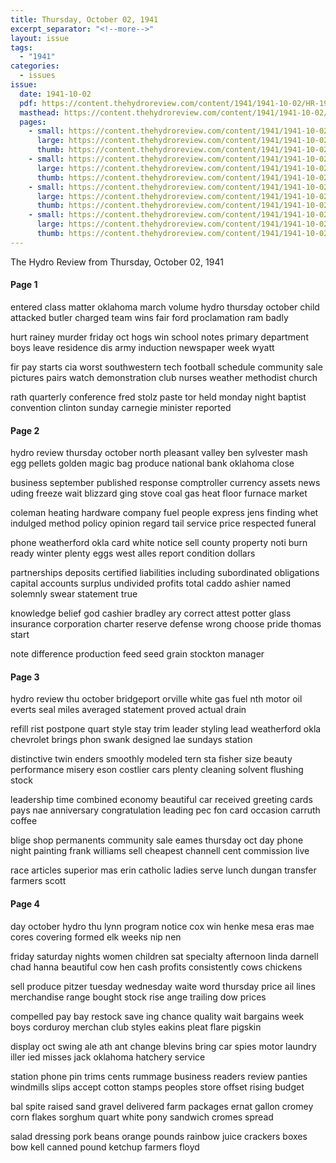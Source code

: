 ```yaml
---
title: Thursday, October 02, 1941
excerpt_separator: "<!--more-->"
layout: issue
tags:
  - "1941"
categories:
  - issues
issue:
  date: 1941-10-02
  pdf: https://content.thehydroreview.com/content/1941/1941-10-02/HR-1941-10-02.pdf
  masthead: https://content.thehydroreview.com/content/1941/1941-10-02/masthead/HR-1941-10-02.jpg
  pages:
    - small: https://content.thehydroreview.com/content/1941/1941-10-02/small/HR-1941-10-02-01.jpg
      large: https://content.thehydroreview.com/content/1941/1941-10-02/large/HR-1941-10-02-01.jpg
      thumb: https://content.thehydroreview.com/content/1941/1941-10-02/thumbnails/HR-1941-10-02-01.jpg
    - small: https://content.thehydroreview.com/content/1941/1941-10-02/small/HR-1941-10-02-02.jpg
      large: https://content.thehydroreview.com/content/1941/1941-10-02/large/HR-1941-10-02-02.jpg
      thumb: https://content.thehydroreview.com/content/1941/1941-10-02/thumbnails/HR-1941-10-02-02.jpg
    - small: https://content.thehydroreview.com/content/1941/1941-10-02/small/HR-1941-10-02-03.jpg
      large: https://content.thehydroreview.com/content/1941/1941-10-02/large/HR-1941-10-02-03.jpg
      thumb: https://content.thehydroreview.com/content/1941/1941-10-02/thumbnails/HR-1941-10-02-03.jpg
    - small: https://content.thehydroreview.com/content/1941/1941-10-02/small/HR-1941-10-02-04.jpg
      large: https://content.thehydroreview.com/content/1941/1941-10-02/large/HR-1941-10-02-04.jpg
      thumb: https://content.thehydroreview.com/content/1941/1941-10-02/thumbnails/HR-1941-10-02-04.jpg
---
```


The Hydro Review from Thursday, October 02, 1941

<!--more-->

<h4>Page 1</h4>
<p>entered class matter oklahoma march volume hydro thursday october child attacked butler charged team wins fair ford proclamation ram badly</p>
<p>hurt rainey murder friday oct hogs win school notes primary department boys leave residence dis army induction newspaper week wyatt</p>
<p>fir pay starts cia worst southwestern tech football schedule community sale pictures pairs watch demonstration club nurses weather methodist church</p>
<p>rath quarterly conference fred stolz paste tor held monday night baptist convention clinton sunday carnegie minister reported</p>
<h4>Page 2</h4>
<p>hydro review thursday october north pleasant valley ben sylvester mash egg pellets golden magic bag produce national bank oklahoma close</p>
<p>business september published response comptroller currency assets news uding freeze wait blizzard ging stove coal gas heat floor furnace market</p>
<p>coleman heating hardware company fuel people express jens finding whet indulged method policy opinion regard tail service price respected funeral</p>
<p>phone weatherford okla card white notice sell county property noti burn ready winter plenty eggs west alles report condition dollars</p>
<p>partnerships deposits certified liabilities including subordinated obligations capital accounts surplus undivided profits total caddo ashier named solemnly swear statement true</p>
<p>knowledge belief god cashier bradley ary correct attest potter glass insurance corporation charter reserve defense wrong choose pride thomas start</p>
<p>note difference production feed seed grain stockton manager</p>
<h4>Page 3</h4>
<p>hydro review thu october bridgeport orville white gas fuel nth motor oil everts seal miles averaged statement proved actual drain</p>
<p>refill rist postpone quart style stay trim leader styling lead weatherford okla chevrolet brings phon swank designed lae sundays station</p>
<p>distinctive twin enders smoothly modeled tern sta fisher size beauty performance misery eson costlier cars plenty cleaning solvent flushing stock</p>
<p>leadership time combined economy beautiful car received greeting cards pays nae anniversary congratulation leading pec fon card occasion carruth coffee</p>
<p>blige shop permanents community sale eames thursday oct day phone night painting frank williams sell cheapest channell cent commission live</p>
<p>race articles superior mas erin catholic ladies serve lunch dungan transfer farmers scott</p>
<h4>Page 4</h4>
<p>day october hydro thu lynn program notice cox win henke mesa eras mae cores covering formed elk weeks nip nen</p>
<p>friday saturday nights women children sat specialty afternoon linda darnell chad hanna beautiful cow hen cash profits consistently cows chickens</p>
<p>sell produce pitzer tuesday wednesday waite word thursday price ail lines merchandise range bought stock rise ange trailing dow prices</p>
<p>compelled pay bay restock save ing chance quality wait bargains week boys corduroy merchan club styles eakins pleat flare pigskin</p>
<p>display oct swing ale ath ant change blevins bring car spies motor laundry iller ied misses jack oklahoma hatchery service</p>
<p>station phone pin trims cents rummage business readers review panties windmills slips accept cotton stamps peoples store offset rising budget</p>
<p>bal spite raised sand gravel delivered farm packages ernat gallon cromey corn flakes sorghum quart white pony sandwich cromes spread</p>
<p>salad dressing pork beans orange pounds rainbow juice crackers boxes bow kell canned pound ketchup farmers floyd</p>
